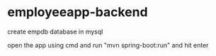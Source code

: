 # employeeapp-backend

create empdb database in mysql

open the app using cmd and run "mvn spring-boot:run" and hit enter
